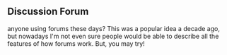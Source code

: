 ## Discussion Forum

anyone using forums these days? This was a popular idea a decade ago, but nowadays I'm not even sure people would be able to describe all the features of how forums work. But, you may try!

